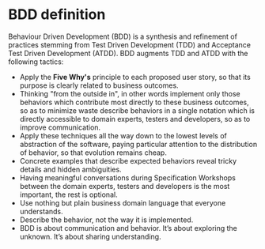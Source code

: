 # BDD definition

Behaviour Driven Development (BDD) is a synthesis and refinement of practices stemming from Test Driven Development (TDD) and Acceptance Test Driven Development (ATDD). BDD augments TDD and ATDD with the following tactics:

* Apply the **Five Why's** principle to each proposed user story, so that its purpose is clearly related to business outcomes.
* Thinking "from the outside in", in other words implement only those behaviors which contribute most directly to these business outcomes, so as to minimize waste
describe behaviors in a single notation which is directly accessible to domain experts, testers and developers, so as to improve communication.
* Apply these techniques all the way down to the lowest levels of abstraction of the software, paying particular attention to the distribution of behavior, so that evolution remains cheap.
* Concrete examples that describe expected behaviors reveal tricky details and hidden ambiguities.
* Having meaningful conversations during Specification Workshops between the domain experts, testers and developers is the most important, the rest is optional.
* Use nothing but plain business domain language that everyone understands.
* Describe the behavior, not the way it is implemented.
* BDD is about communication and behavior. It’s about exploring the unknown. It’s about sharing understanding.
